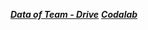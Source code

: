 ***[Data of Team - Drive](https://drive.google.com/drive/folders/12DBmsS7SX51RvYXQ7ctol8y6qbeYBq2O)***
***[Codalab](https://codalab.lisn.upsaclay.fr/competitions/20122#participate)***
